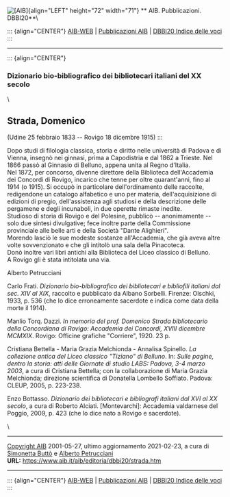 ![\[AIB\]](/aib/wi/aibv72.gif){align="LEFT" height="72" width="71"}
** AIB. Pubblicazioni. DBBI20**\

::: {align="CENTER"}
[AIB-WEB](/) \| [Pubblicazioni AIB](/pubblicazioni/) \| [DBBI20 Indice
delle voci](dbbi20.htm)
:::

------------------------------------------------------------------------

::: {align="CENTER"}
### Dizionario bio-bibliografico dei bibliotecari italiani del XX secolo

\

## Strada, Domenico

(Udine 25 febbraio 1833 -- Rovigo 18 dicembre 1915)
:::

Dopo studi di filologia classica, storia e diritto nelle università di
Padova e di Vienna, insegnò nei ginnasi, prima a Capodistria e dal 1862
a Trieste. Nel 1866 passò al Ginnasio di Belluno, appena unita al Regno
d\'Italia.\
Nel 1872, per concorso, divenne direttore della Biblioteca
dell\'Accademia dei Concordi di Rovigo, incarico che tenne per oltre
quarant\'anni, fino al 1914 (o 1915). Si occupò in particolare
dell\'ordinamento delle raccolte, redigendone un catalogo alfabetico e
uno per materia, dell\'acquisizione di edizioni di pregio,
dell\'assistenza agli studiosi e della descrizione delle pergamene e
degli incunaboli, in due operette rimaste inedite.\
Studioso di storia di Rovigo e del Polesine, pubblicò -- anonimamente --
solo due sintesi divulgative; fece inoltre parte della Commissione
provinciale alle belle arti e della Società \"Dante Alighieri\".\
Morendo lasciò le sue modeste sostanze all\'Accademia, che già aveva
altre volte sovvenzionato e che gli intitolò una sala della Pinacoteca.\
Donò inoltre vari libri antichi alla Biblioteca del Liceo classico di
Belluno.\
A Rovigo gli è stata intitolata una via.

Alberto Petrucciani

Carlo Frati. *Dizionario bio-bibliografico dei bibliotecari e bibliofili
italiani dal sec. XIV al XIX*, raccolto e pubblicato da Albano Sorbelli.
Firenze: Olschki, 1933, p. 536 (che lo dice erroneamente sacerdote e
indica come data della morte il 1914).

Manlio Torq. Dazzi. *In memoria del prof. Domenico Strada bibliotecario
della Concordiana di Rovigo: Accademia dei Concordi, XVIII dicembre
MCMXIX*. Rovigo: Officine grafiche \"Corriere\", 1920. 23 p.

Cristiana Bettella - Maria Grazia Melchionda - Annalisa Spinello. *La
collezione antica del Liceo classico \"Tiziano\" di Belluno*. In: *Sulle
pagine, dentro la storia: atti delle Giornate di studio LABS: Padova,
3-4 marzo 2003*, a cura di Cristiana Bettella; con la collaborazione di
Maria Grazia Melchionda; direzione scientifica di Donatella Lombello
Soffiato. Padova: CLEUP, 2005, p. 223-238.

Enzo Bottasso. *Dizionario dei bibliotecari e bibliografi italiani dal
XVI al XX secolo*, a cura di Roberto Alciati. \[Montevarchi\]: Accademia
valdarnese del Poggio, 2009, p. 423 (che lo dice nato a Rovigo e
sacerdote).

\

------------------------------------------------------------------------

[Copyright AIB](/su-questo-sito/dichiarazione-di-copyright-aib-web/)
2001-05-27, ultimo aggiornamento 2021-02-23, a cura di [Simonetta
Buttò](/aib/redazione3.htm) e [Alberto
Petrucciani](/su-questo-sito/redazione-aib-web/)\
**URL:** https://www.aib.it/aib/editoria/dbbi20/strada.htm

------------------------------------------------------------------------

::: {align="CENTER"}
[AIB-WEB](/) \| [Pubblicazioni AIB](/pubblicazioni/) \| [DBBI20 Indice
delle voci](dbbi20.htm)
:::
